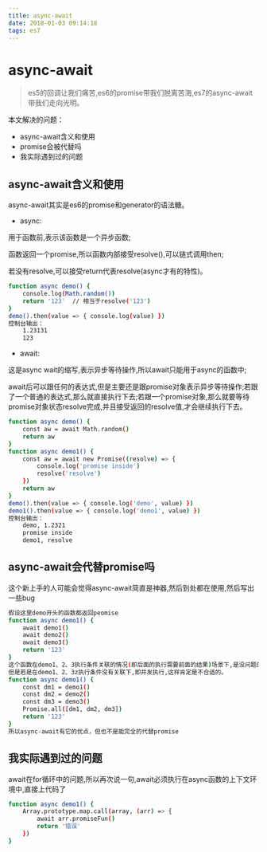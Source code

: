 ```yaml
---
title: async-await
date: 2018-01-03 09:14:18
tags: es7
---
```


# async-await

> es5的回调让我们痛苦,es6的promise带我们脱离苦海,es7的async-await带我们走向光明。

本文解决的问题：
- async-await含义和使用
- promise会被代替吗
- 我实际遇到过的问题

<!-- more -->

## async-await含义和使用

async-await其实是es6的promise和generator的语法糖。

- async:

用于函数前,表示该函数是一个异步函数;

函数返回一个promise,所以函数内部接受resolve(),可以链式调用then;

若没有resolve,可以接受return代表resolve(async才有的特性)。
``` bash
function async demo() {
    console.log(Math.random())
    return '123'  // 相当于resolve('123')
}
demo().then(value => { console.log(value) })
控制台输出：
    1.23131
    123
```

- await:

这是async wait的缩写,表示异步等待操作,所以await只能用于async的函数中;

await后可以跟任何的表达式,但是主要还是跟promise对象表示异步等待操作;若跟了一个普通的表达式,那么就直接执行下去;若跟一个promise对象,那么就要等待promise对象状态resolve完成,并且接受返回的resolve值,才会继续执行下去。
``` bash
function async demo() {
    const aw = await Math.random()
    return aw
}
function async demo1() {
    const aw = await new Promise((resolve) => {
        console.log('promise inside')
        resolve('resolve')
    })
    return aw
}
demo().then(value => { console.log('demo', value) })
demo1().then(value => { console.log('demo1', value) })
控制台输出：
    demo, 1.2321
    promise inside
    demo1, resolve
```

## async-await会代替promise吗
这个新上手的人可能会觉得async-await简直是神器,然后到处都在使用,然后写出一些bug
``` bash
假设这里demo开头的函数都返回peomise
function async demo1() {
    await demo1()
    await demo2()
    await demo3()
    return '123'
}
这个函数在demo1、2、3执行条件关联的情况(即后面的执行需要前面的结果)场景下,是没问题的。
但是若是在demo1、2、3z执行条件没有关联下,即并发执行,这样肯定是不合适的。
function async demo1() {
    const dm1 = demo1()
    const dm2 = demo2()
    const dm3 = demo3()
    Promise.all([dm1, dm2, dm3])
    return '123'
}
所以async-await有它的优点，但也不是能完全的代替promise
```

## 我实际遇到过的问题
await在for循环中的问题,所以再次说一句,await必须执行在async函数的上下文环境中,直接上代码了
``` bash
function async demo1() {
    Array.prototype.map.call(array, (arr) => {
        await arr.promiseFun()
        return '错误'
    })
}
```